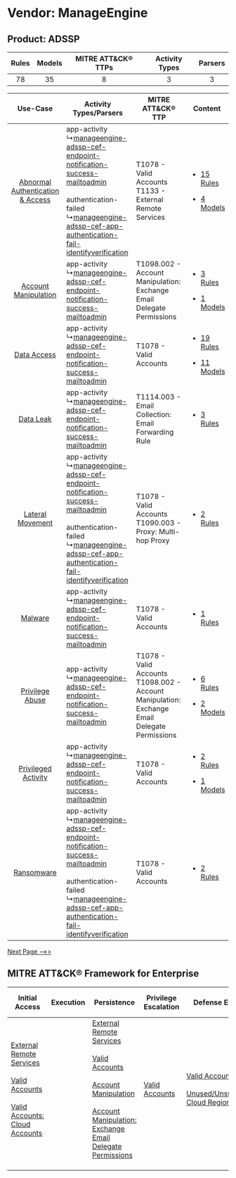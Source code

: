 Vendor: ManageEngine
====================
Product: ADSSP
--------------
| Rules | Models | MITRE ATT&CK® TTPs | Activity Types | Parsers |
|:-----:|:------:|:------------------:|:--------------:|:-------:|
|  78   |   35   |         8          |       3        |    3    |

|    Use-Case    | Activity Types/Parsers    | MITRE ATT&CK® TTP    | Content    |
|:----:| ---- | ---- | ---- |
| [Abnormal Authentication & Access](../../../UseCases/uc_abnormal_authentication_&_access.md) |  app-activity<br> ↳[manageengine-adssp-cef-endpoint-notification-success-mailtoadmin](Ps/pC_manageengineadsspcefendpointnotificationsuccessmailtoadmin.md)<br><br> authentication-failed<br> ↳[manageengine-adssp-cef-app-authentication-fail-identifyverification](Ps/pC_manageengineadsspcefappauthenticationfailidentifyverification.md)<br> | T1078 - Valid Accounts<br>T1133 - External Remote Services<br>    | [<ul><li>15 Rules</li></ul><ul><li>4 Models</li></ul>](RM/r_m_manageengine_adssp_Abnormal_Authentication_&_Access.md) |
|    [Account Manipulation](../../../UseCases/uc_account_manipulation.md)    |  app-activity<br> ↳[manageengine-adssp-cef-endpoint-notification-success-mailtoadmin](Ps/pC_manageengineadsspcefendpointnotificationsuccessmailtoadmin.md)<br>    | T1098.002 - Account Manipulation: Exchange Email Delegate Permissions<br>    | [<ul><li>3 Rules</li></ul><ul><li>1 Models</li></ul>](RM/r_m_manageengine_adssp_Account_Manipulation.md)    |
|    [Data Access](../../../UseCases/uc_data_access.md)    |  app-activity<br> ↳[manageengine-adssp-cef-endpoint-notification-success-mailtoadmin](Ps/pC_manageengineadsspcefendpointnotificationsuccessmailtoadmin.md)<br>    | T1078 - Valid Accounts<br>    | [<ul><li>19 Rules</li></ul><ul><li>11 Models</li></ul>](RM/r_m_manageengine_adssp_Data_Access.md)    |
|    [Data Leak](../../../UseCases/uc_data_leak.md)    |  app-activity<br> ↳[manageengine-adssp-cef-endpoint-notification-success-mailtoadmin](Ps/pC_manageengineadsspcefendpointnotificationsuccessmailtoadmin.md)<br>    | T1114.003 - Email Collection: Email Forwarding Rule<br>    | [<ul><li>3 Rules</li></ul>](RM/r_m_manageengine_adssp_Data_Leak.md)    |
|    [Lateral Movement](../../../UseCases/uc_lateral_movement.md)    |  app-activity<br> ↳[manageengine-adssp-cef-endpoint-notification-success-mailtoadmin](Ps/pC_manageengineadsspcefendpointnotificationsuccessmailtoadmin.md)<br><br> authentication-failed<br> ↳[manageengine-adssp-cef-app-authentication-fail-identifyverification](Ps/pC_manageengineadsspcefappauthenticationfailidentifyverification.md)<br> | T1078 - Valid Accounts<br>T1090.003 - Proxy: Multi-hop Proxy<br>    | [<ul><li>2 Rules</li></ul>](RM/r_m_manageengine_adssp_Lateral_Movement.md)    |
|    [Malware](../../../UseCases/uc_malware.md)    |  app-activity<br> ↳[manageengine-adssp-cef-endpoint-notification-success-mailtoadmin](Ps/pC_manageengineadsspcefendpointnotificationsuccessmailtoadmin.md)<br>    | T1078 - Valid Accounts<br>    | [<ul><li>1 Rules</li></ul>](RM/r_m_manageengine_adssp_Malware.md)    |
|    [Privilege Abuse](../../../UseCases/uc_privilege_abuse.md)    |  app-activity<br> ↳[manageengine-adssp-cef-endpoint-notification-success-mailtoadmin](Ps/pC_manageengineadsspcefendpointnotificationsuccessmailtoadmin.md)<br>    | T1078 - Valid Accounts<br>T1098.002 - Account Manipulation: Exchange Email Delegate Permissions<br> | [<ul><li>6 Rules</li></ul><ul><li>2 Models</li></ul>](RM/r_m_manageengine_adssp_Privilege_Abuse.md)    |
|    [Privileged Activity](../../../UseCases/uc_privileged_activity.md)    |  app-activity<br> ↳[manageengine-adssp-cef-endpoint-notification-success-mailtoadmin](Ps/pC_manageengineadsspcefendpointnotificationsuccessmailtoadmin.md)<br>    | T1078 - Valid Accounts<br>    | [<ul><li>2 Rules</li></ul><ul><li>1 Models</li></ul>](RM/r_m_manageengine_adssp_Privileged_Activity.md)    |
|    [Ransomware](../../../UseCases/uc_ransomware.md)    |  app-activity<br> ↳[manageengine-adssp-cef-endpoint-notification-success-mailtoadmin](Ps/pC_manageengineadsspcefendpointnotificationsuccessmailtoadmin.md)<br><br> authentication-failed<br> ↳[manageengine-adssp-cef-app-authentication-fail-identifyverification](Ps/pC_manageengineadsspcefappauthenticationfailidentifyverification.md)<br> | T1078 - Valid Accounts<br>    | [<ul><li>2 Rules</li></ul>](RM/r_m_manageengine_adssp_Ransomware.md)    |
[Next Page -->>](2_ds_manageengine_adssp.md)

MITRE ATT&CK® Framework for Enterprise
--------------------------------------
| Initial Access                                                                                                                                                                                                                          | Execution | Persistence                                                                                                                                                                                                                                                                                                                                 | Privilege Escalation                                                | Defense Evasion                                                                                                                                          | Credential Access | Discovery | Lateral Movement | Collection                                                                                                                                                            | Command and Control                                                                                                                       | Exfiltration | Impact |
| --------------------------------------------------------------------------------------------------------------------------------------------------------------------------------------------------------------------------------------- | --------- | ------------------------------------------------------------------------------------------------------------------------------------------------------------------------------------------------------------------------------------------------------------------------------------------------------------------------------------------- | ------------------------------------------------------------------- | -------------------------------------------------------------------------------------------------------------------------------------------------------- | ----------------- | --------- | ---------------- | --------------------------------------------------------------------------------------------------------------------------------------------------------------------- | ----------------------------------------------------------------------------------------------------------------------------------------- | ------------ | ------ |
| [External Remote Services](https://attack.mitre.org/techniques/T1133)<br><br>[Valid Accounts](https://attack.mitre.org/techniques/T1078)<br><br>[Valid Accounts: Cloud Accounts](https://attack.mitre.org/techniques/T1078/004)<br><br> |           | [External Remote Services](https://attack.mitre.org/techniques/T1133)<br><br>[Valid Accounts](https://attack.mitre.org/techniques/T1078)<br><br>[Account Manipulation](https://attack.mitre.org/techniques/T1098)<br><br>[Account Manipulation: Exchange Email Delegate Permissions](https://attack.mitre.org/techniques/T1098/002)<br><br> | [Valid Accounts](https://attack.mitre.org/techniques/T1078)<br><br> | [Valid Accounts](https://attack.mitre.org/techniques/T1078)<br><br>[Unused/Unsupported Cloud Regions](https://attack.mitre.org/techniques/T1535)<br><br> |                   |           |                  | [Email Collection](https://attack.mitre.org/techniques/T1114)<br><br>[Email Collection: Email Forwarding Rule](https://attack.mitre.org/techniques/T1114/003)<br><br> | [Proxy: Multi-hop Proxy](https://attack.mitre.org/techniques/T1090/003)<br><br>[Proxy](https://attack.mitre.org/techniques/T1090)<br><br> |              |        |